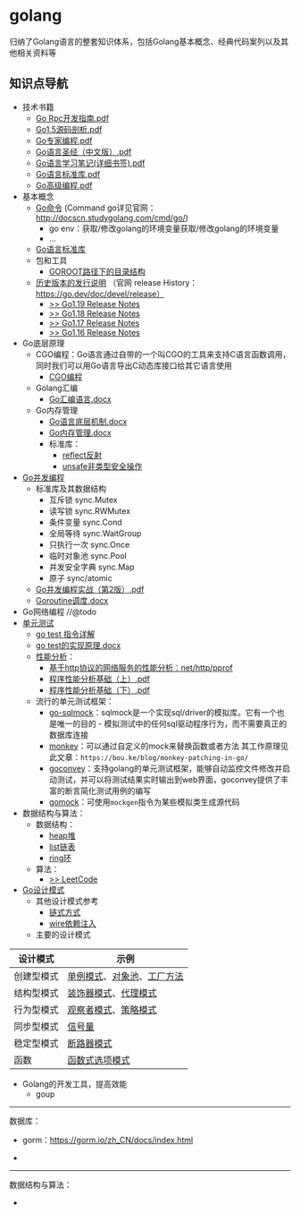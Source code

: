# golang
归纳了Golang语言的整套知识体系，包括Golang基本概念、经典代码案列以及其他相关资料等



## 知识点导航

- 技术书籍
  - [Go Rpc开发指南.pdf](技术书籍/Go%20Rpc开发指南.pdf)
  - [Go1.5源码剖析.pdf](技术书籍/Go1.5源码剖析.pdf)
  - [Go专家编程.pdf](技术书籍/Go专家编程.pdf)
  - [Go语言圣经（中文版）.pdf](技术书籍/Go语言圣经（中文版）.pdf)
  - [Go语言学习笔记(详细书签).pdf](技术书籍/Go语言学习笔记（详细书签）.pdf)
  - [Go语言标准库.pdf](技术书籍/Go语言标准库.pdf)
  - [Go高级编程.pdf](技术书籍/Go高级编程.pdf)
- 基本概念
  - [Go命令](基本概念/Go命令/README.md) (Command go详见官网： http://docscn.studygolang.com/cmd/go/)
    - go env：获取/修改golang的环境变量获取/修改golang的环境变量
    - ...
  - [Go语言标准库](基本概念/Go语言标准库/README.md)
  - 包和工具
    - [GOROOT路径下的目录结构](基本概念/包和工具/GOROOT路径下的目录结构说明.md)
  - [历史版本的发行说明](基本概念/历史版本的发行说明/README.md) （官网 release History：https://go.dev/doc/devel/release）
    - [>> Go1.19 Release Notes](https://go.dev/doc/go1.19)
    - [>> Go1.18 Release Notes](https://go.dev/doc/go1.18)
    - [>> Go1.17 Release Notes](https://go.dev/doc/go1.17)
    - [>> Go1.16 Release Notes](https://go.dev/doc/go1.16)
- Go底层原理
  - CGO编程：Go语言通过自带的一个叫CGO的工具来支持C语言函数调用，同时我们可以用Go语言导出C动态库接口给其它语言使用
    - [CGO编程](Go底层原理/CGO编程/CGO编程.docx)
  - Golang汇编
    - [Go汇编语言.docx](Go底层原理/Golang汇编/Go汇编语言.docx)
  - Go内存管理
    - [Go语言底层机制.docx](Go底层原理/Go内存管理/Go语言底层机制.docx)
    - [Go内存管理.docx](Go底层原理/Go内存管理/Go内存管理.docx)
    - 标准库：
      - [reflect反射](Go底层原理/reflect-反射.docx)
      - [unsafe非类型安全操作](Go底层原理/unsafe-非类型安全操作.docx)
- [Go并发编程](Go并发编程/README.md)
  - 标准库及其数据结构
    - 互斥锁 sync.Mutex
    - 读写锁 sync.RWMutex
    - 条件变量 sync.Cond
    - 全局等待 sync.WaitGroup
    - 只执行一次 sync.Once
    - 临时对象池 sync.Pool
    - 并发安全字典 sync.Map
    - 原子 sync/atomic
  - [Go并发编程实战（第2版）.pdf](Go并发编程/Go并发编程实战（第2版）.pdf)
  - [Goroutine调度.docx](Go并发编程/Goroutine调度.docx)
- Go网络编程 //@todo
- [单元测试](./单元测试/README.md)
  - [go test 指令详解](./单元测试/go%20test%20指令详解.md)
  - [go test的实现原理.docx](./单元测试/go%20test实现原理.docx)
  - [性能分析](./单元测试/性能分析/README.md)：
    - [基于http协议的网络服务的性能分析：net/http/pprof](./单元测试/性能分析/基于http协议的网络服务的性能分析.md)
    - [程序性能分析基础（上）.pdf](./单元测试/性能分析/程序性能分析基础（上）.pdf)
    - [程序性能分析基础（下）.pdf](./单元测试/性能分析/程序性能分析基础（下）.pdf)
  - 流行的单元测试框架：
    - [go-sqlmock](https://github.com/DATA-DOG/go-sqlmock)：sqlmock是一个实现sql/driver的模拟库。它有一个也是唯一的目的 - 模拟测试中的任何sql驱动程序行为，而不需要真正的数据库连接
    - [monkey](https://github.com/bouk/monkey)：可以通过自定义的mock来替换函数或者方法
      其工作原理见此文章：`https://bou.ke/blog/monkey-patching-in-go/`
    - [goconvey](https://github.com/smartystreets/goconvey/wiki/Documentation)：支持golang的单元测试框架，能够自动监控文件修改并启动测试，并可以将测试结果实时输出到web界面，goconvey提供了丰富的断言简化测试用例的编写
    - [gomock](https://github.com/golang/mock)：可使用`mockgen`指令为某些模拟类生成源代码
- 数据结构与算法：
  - 数据结构：
    - [heap堆](数据结构与算法/数据结构/heap堆.md)
    - [list链表](数据结构与算法/数据结构/list链表.md)
    - [ring环](数据结构与算法/数据结构/ring环.md)
  - 算法：
    - [>> LeetCode](https://books.halfrost.com/leetcode/)
- [Go设计模式](设计模式/README.md)
  - 其他设计模式参考
    - [链式方式](设计模式/链式方式.md)
    - [wire依赖注入](设计模式/Wire依赖项注入编译组件.md)
  - 主要的设计模式

| 设计模式  | 示例                                                           |
|-------|--------------------------------------------------------------|
| 创建型模式 | [单例模式](设计模式/单例模式.md)、[对象池](设计模式/对象池.md)、[工厂方法](设计模式/工厂方法.md) |
| 结构型模式 | [装饰器模式](设计模式/装饰器模式.md)、[代理模式](设计模式/代理模式.md)                  |
| 行为型模式 | [观察者模式](设计模式/事件订阅与通知.md)、[策略模式](设计模式/策略模式.md)                |
| 同步型模式 | [信号量](设计模式/信号量.md)                                           |
| 稳定型模式 | [断路器模式](设计模式/断路器模式.md)                                       |
| 函数    | [函数式选项模式](设计模式/函数式编程.md)                                     |

- Golang的开发工具，提高效能
  - goup






-------------------
数据库：

- gorm：https://gorm.io/zh_CN/docs/index.html

- 
-------------------
数据结构与算法：

- 






